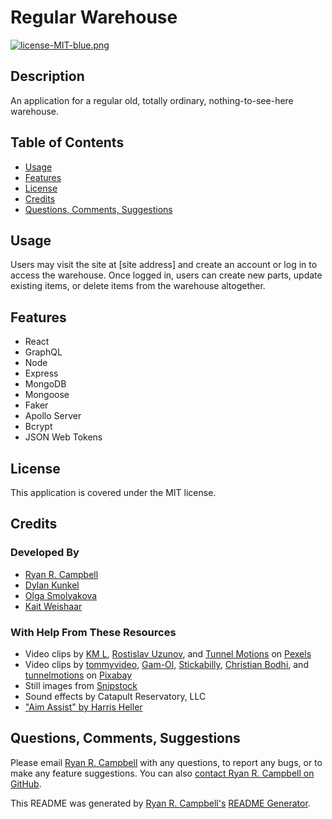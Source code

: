 # Regular Warehouse

[![license-MIT-blue.png](https://img.shields.io/badge/license-MIT-blue)](#License)

## Description
An application for a regular old, totally ordinary, nothing-to-see-here warehouse.

## Table of Contents
- [Usage](#usage)
- [Features](#features)
- [License](#license)
- [Credits](#credits)
- [Questions, Comments, Suggestions](#questions-comments-suggestions)

## Usage
Users may visit the site at [site address] and create an account or log in to access the warehouse. Once logged in, users can create new parts, update existing items, or delete items from the warehouse altogether.

 ## Features
 - React
 - GraphQL
 - Node
 - Express
 - MongoDB
 - Mongoose
 - Faker
 - Apollo Server
 - Bcrypt
 - JSON Web Tokens

## License
This application is covered under the MIT license.

## Credits
### Developed By
- [Ryan R. Campbell](https://www.github.com/rrcampbell-exe/)
- [Dylan Kunkel](https://www.github.com/dkunk7/)
- [Olga Smolyakova](https://www.github.com/smolyakova30/)
- [Kait Weishaar](https://www.github.com/kait-weishaar/)

### With Help From These Resources
- Video clips by [KM L](https://www.pexels.com/@km-l-1179532), [Rostislav Uzunov](https://www.pexels.com/@rostislav-uzunov-3145660), and [Tunnel Motions](https://www.pexels.com/@tunnel-motions-1398086) on [Pexels](https://www.pexels.com/)
- Video clips by [tommyvideo](https://pixabay.com/users/tommyvideo-3092371/), [Gam-Ol](https://pixabay.com/id/users/gam-ol-2829280/), [Stickabilly](https://pixabay.com/users/stickabilly-5699034/?tab=videos), [Christian Bodhi](https://pixabay.com/users/christianbodhi-9869182/), and [tunnelmotions](https://pixabay.com/users/tunnelmotions-12767861/) on [Pixabay](https://pixabay.com/)
- Still images from [Snipstock](https://snipstock.com/)
- Sound effects by Catapult Reservatory, LLC
- ["Aim Assist" by Harris Heller](https://youtu.be/A7I8LgkBM8g)

## Questions, Comments, Suggestions
Please email [Ryan R. Campbell](mailto:campbell.ryan.r@gmail.com) with any questions, to report any bugs, or to make any feature suggestions. You can also [contact Ryan R. Campbell on GitHub](https://www.github.com/rrcampbell-exe/).

This README was generated by [Ryan R. Campbell's](https://www.github.com/rrcampbell-exe/) [README Generator](https://github.com/rrcampbell-exe/readme-generator).